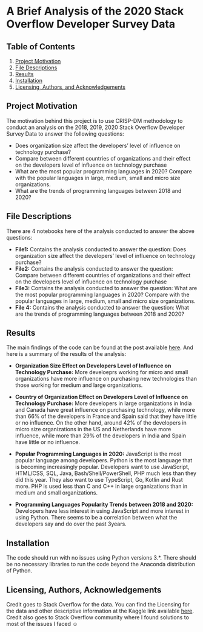 

# A Brief Analysis of the 2020 Stack Overflow Developer Survey Data

## Table of Contents
1.	[Project Motivation](#project-motivation)
2.	[File Descriptions](#file-descriptions)
3.	[Results](#results)
4.	[Installation](#installation)
5.	[Licensing, Authors, and Acknowledgements](#licensing-authors-and-acknowledgements)

## Project Motivation 
The motivation behind this project is to use CRISP-DM methodology to conduct an analysis on the 2018, 2019, 2020 Stack Overflow Developer Survey Data to answer the following questions:
- Does organization size affect the developers’ level of influence on technology purchase? 
- Compare between different countries of organizations and their effect on the developers level of influence on technology purchase
- What are the most popular programming languages in 2020? Compare with the popular languages in large, medium, small and micro size organizations.
- What are the trends of programming languages between 2018 and 2020?

## File Descriptions
There are 4 notebooks here of the analysis conducted to answer the above questions:

 - **File1:** Contains the analysis conducted to answer the question: Does organization size affect the developers’ level of influence on technology purchase? 
 - **File2:** Contains the analysis conducted to answer the question: Compare between different countries of organizations and their effect on the developers level of influence on technology purchase
- **File3:** Contains the analysis conducted to answer the question: What are the most popular programming languages in 2020? Compare with the popular languages in large, medium, small and micro size organizations.
- **File 4:** Contains the analysis conducted to answer the question: What are the trends of programming languages between 2018 and 2020?

## Results
The main findings of the code can be found at the post available [here](https://medium.com/@laila.mamh/do-developers-influence-technology-adaptation-ef1a94c0a6d4).
And here is a summary of the results of the analysis:


- **Organization Size Effect on Developers Level of Influence on Technology Purchase:** More develoeprs working for micro and small organizations have more influence on purchasing new technologies than those working for medium and large organizations.

- **Country of Organization Effect on Developers Level of Influence on Technology Purchase:** More developers in large organizations in India and Canada have great influence on purchasing technology, while more than 66% of the developers in France and Spain said that they have little or no influence. On the other hand, around 42% of the developers in micro size organizations in the US and Netherlands have more influence, while more than 29% of the developers in India and Spain have little or no influence.

- **Popular Programming Languages in 2020:** JavaScript is the most popular language among developers. Python is the most language that is becoming increasingly popular. Developers want to use JavaScript, HTML/CSS, SQL, Java, Bash/Shell/PowerShell, PHP much less than they did this year. They also want to use TypeScript, Go, Kotlin and Rust more. PHP is used less than C and C++ in large organizations than in medium and small organizations.

- **Programming Languages Popularity Trends between 2018 and 2020:** Developers have less interest in using JavaScript and more interest in using Python. There seems to be a correlation between what the developers say and do over the past 3years.

## Installation
The code should run with no issues using Python versions 3.*. There should be no necessary libraries to run the code beyond the Anaconda distribution of Python.

## Licensing, Authors, Acknowledgements
Credit goes to Stack Overflow for the data. You can find the Licensing for the data and other descriptive information at the Kaggle link available [here](https://www.kaggle.com/aitzaz/stack-overflow-developer-survey-2020). Credit also goes to Stack Overflow community where I found solutions to most of the issues I faced ☺


